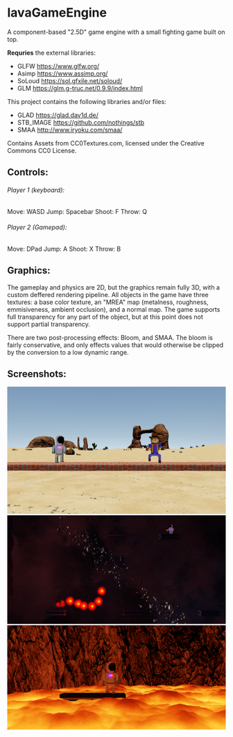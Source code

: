 # lavaGameEngine
A component-based "2.5D" game engine with a small fighting game built on top.

**Requries** the external libraries:
- GLFW https://www.glfw.org/
- Asimp https://www.assimp.org/
- SoLoud https://sol.gfxile.net/soloud/
- GLM https://glm.g-truc.net/0.9.9/index.html

This project contains the following libraries and/or files:
- GLAD https://glad.dav1d.de/
- STB_IMAGE https://github.com/nothings/stb
- SMAA http://www.iryoku.com/smaa/

Contains Assets from CC0Textures.com, licensed under the Creative Commons CC0 License.

## Controls:
###### Player 1 (keyboard):
Move: WASD
Jump: Spacebar
Shoot: F
Throw: Q

###### Player 2 (Gamepad):
Move: DPad
Jump: A
Shoot: X
Throw: B

## Graphics:
The gameplay and physics are 2D, but the graphics remain fully 3D, with a custom deffered rendering pipeline.
All objects in the game have three textures: a base color texture, an "MREA" map (metalness, roughness, emmisiveness, ambient occlusion), and a normal map.
The game supports full transparency for any part of the object, but at this point does not support partial transparency.

There are two post-processing effects: Bloom, and SMAA. The bloom is fairly conservative, and only effects values that would otherwise be clipped by the conversion to a low dynamic range.

## Screenshots:

![Desert](https://github.com/trevorGalivan/lavaGameEngine/blob/master/screenshots/desert.PNG)
![Space](https://github.com/trevorGalivan/lavaGameEngine/blob/master/screenshots/space.PNG)
![Volcano](https://github.com/trevorGalivan/lavaGameEngine/blob/master/screenshots/volcano.PNG)
